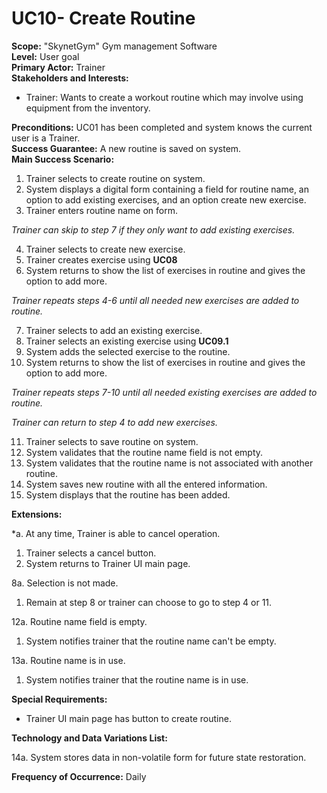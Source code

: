 UC10- Create Routine
=======================

**Scope:** "SkynetGym" Gym management Software  
**Level:** User goal  
**Primary Actor:** Trainer  
**Stakeholders and Interests:**

- Trainer: Wants to create a workout routine which may involve using equipment from the inventory.

**Preconditions:** UC01 has been completed and system knows the current user is a Trainer.   
**Success Guarantee:** A new routine is saved on system.   
**Main Success Scenario:**

1.	Trainer selects to create routine on system.
2.	System displays a digital form containing a field for routine name, an option to add existing exercises, and an option create new exercise.
3.	Trainer enters routine name on form.

 *Trainer can skip to step 7 if they only want to add existing exercises.*

4.	Trainer selects to create new exercise.
5. Trainer creates exercise using **UC08**
6. System returns to show the list of exercises in routine and gives the option to add more.

 *Trainer repeats steps 4-6 until all needed new exercises are added to routine.*
 
7. Trainer selects to add an existing exercise.
8. Trainer selects an existing exercise using **UC09.1**
9. System adds the selected exercise to the routine.
10. System returns to show the list of exercises in routine and gives the option to add more.

 *Trainer repeats steps 7-10 until all needed existing exercises are added to routine.*
 
 *Trainer can return to step 4 to add new exercises.*

11. Trainer selects to save routine on system.
12. System validates that the routine name field is not empty.
13. System validates that the routine name is not associated with another routine.
14. System saves new routine with all the entered information.
15. System displays that the routine has been added.

**Extensions:**

*a. At any time, Trainer is able to cancel operation.

1. Trainer selects a cancel button.
2. System returns to Trainer UI main page.

8a. Selection is not made.

1. Remain at step 8 or trainer can choose to go to step 4 or 11.

12a. Routine name field is empty.

1. System notifies trainer that the routine name can't be empty.

13a. Routine name is in use.

1. System notifies trainer that the routine name is in use.

**Special Requirements:**

- Trainer UI main page has button to create routine.

**Technology and Data Variations List:**

14a. System stores data in non-volatile form for future state restoration.

**Frequency of Occurrence:** Daily
